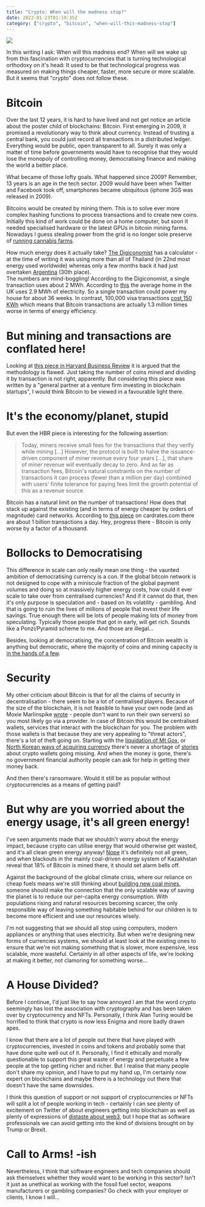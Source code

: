 ```yaml
---
title: "Crypto: When will the madness stop?"
date: 2022-01-23T01:19:35Z
category: ["crypto", "bitcoin", "when-will-this-madness-stop"]
---
```


![](/images/crypto_when_will_the_madness_stop_title.jpg)

In this writing I ask: When will this madness end? When will we wake up from this fascination with 
cryptocurrencies that is turning technological orthodoxy on it's head: It used to be that 
technological progress was measured on making things cheaper, faster, more secure or more scalable.  But it seems 
that "crypto" does not follow these.   

# Bitcoin

Over the last 12 years, it is hard to have lived and not get notice an article about the poster child of
blockchains: Bitcoin.  First emerging in 2009, it promised a revolutionary way to think about currency.  Instead
of trusting a central bank, you could just record all transactions in a distributed ledger.  Everything would be
public, open transparent to all.  Surely it was only a matter of time before governments would have to recognise that
they would lose the monopoly of controlling money, democratising finance and making the world a better place.  

What became of those lofty goals.  What happened since 2009?  Remember, 13 years is an age in the tech sector.  2009 would
have been when Twitter and Facebook took off, smartphones became ubiquitous (iphone 3GS was released in 2009).  

Bitcoins would be created by mining them.  This is to solve ever more complex hashing functions to process transactions and to
create new coins.  Initially this kind of work could be done on a home computer, but soon it needed specialised hardware
or the latest GPUs in bitcoin mining farms.  Nowadays I guess stealing power from the grid is no longer sole preserve
of [running cannabis farms](https://www.bbc.co.uk/news/uk-england-birmingham-57280115).

How much energy does it actually take? [The Digiconomist](https://digiconomist.net/bitcoin-energy-consumption/) has
a calculator - at the time of writing it was using more than all of Thailand (in 22nd most energy used worldwide) whereas 
only a few months back it had just overtaken [Argentina](https://www.bbc.co.uk/news/technology-56012952) (30th place).  
The numbers are mind-boggling!  According to the Digiconomist, a single transaction uses about 2 MWh. According to 
[this](https://usave.co.uk/energy/how-much-energy-does-the-average-uk-household-consume/)
the average home in the UK uses 2.9 MWh of electricity.  So a single transaction could power my house for about 36 weeks.
In contrast, 100,000 visa transactions [cost 150 KWh](https://www.statista.com/statistics/881541/bitcoin-energy-consumption-transaction-comparison-visa/)
which means that Bitcoin transactions are actually 1.3 million times worse in terms of energy efficiency.

# But mining and transactions are conflated here!

Looking at [this piece in Harvard Business Review](https://hbr.org/2021/05/how-much-energy-does-bitcoin-actually-consume)
it is argued that the methodology is flawed.  Just taking the number of coins mined and dividing it by transaction
is not right, apparently.  But considering this piece was written by a "general partner at a venture firm investing in
blockchain startups", I would think Bitcoin to be viewed in a favourable light there.

# It's the economy/planet, stupid

But even the HBR piece is interesting for the following assertion:

> Today, miners receive small fees for the transactions that they verify while mining \[...]
> However, the protocol is built to halve the issuance-driven component of miner revenue every four years \[...], 
> that share of miner revenue will eventually decay to zero. And as far as transaction fees, Bitcoin's natural 
> constraints on the number of transactions it can process (fewer than a million per day) combined with users' finite 
> tolerance for paying fees limit the growth potential of this as a revenue source.

Bitcoin has a natural limit on the number of transactions!  How does that stack up against the existing (and in terms 
of energy cheaper by orders of magnitude) card networks.  According to [this piece](https://www.cardrates.com/advice/number-of-credit-card-transactions-per-day-year/)
on cardrates.com there are about 1 billion transactions a day.  Hey, progress there - Bitcoin is only worse by a factor
of a thousand.

# Bollocks to Democratising

This difference in scale can only really mean one thing - the vaunted ambition of democratising currency is a con.
If the global bitcoin network is not designed to cope with a miniscule fraction of the global payment volumes and doing
so at massively higher energy costs, how could it ever scale to take over from centralised currencies?  And if it cannot
do that, then it's only purpose is speculation and - based on its volatility - gambling.  And that is going to ruin the
lives of millions of people that invest their life savings.  True enough there will be lots of people making lots of 
money from speculating.  Typically those people that got in early, will get rich.  Sounds like a Ponzi/Pyramid scheme
to me.  And those are illegal... 

Besides, looking at democratising, the concentration of Bitcoin wealth is anything but democratic, where the majority
of coins and mining capacity is [in the hands of a few](https://time.com/6110392/bitcoin-ownership/).

# Security

My other criticism about Bitcoin is that for all the claims of security in decentralisation - there seem to be a lot
of centralised players.  Because of the size of the blockchain, it is not feasible to have your own node (and as Moxie
Marlinspike [wrote](https://moxie.org/2022/01/07/web3-first-impressions.html) - people don't want to run their own servers)
so you most likely go via a provider.  In case of Bitcoin this would be centralised wallets, services that interact
with the blockchain for you.  The problem with those wallets is that because they are very appealing to "threat actors",
there's a lot of theft going on.  Starting with the [liquidation of Mt Gox](https://en.wikipedia.org/wiki/Mt._Gox), or
[North Korean ways of acquiring currency](https://www.theregister.com/2022/01/16/in_brief_security/) there's never a
shortage of [stories](https://web3isgoinggreat.com) about crypto wallets going missing.  And when the money is gone,
there's no government financial authority people can ask for help in getting their money back.

And then there's ransomware.  Would it still be as popular without cryptocurrencies as a means
of getting paid?

# But why are you worried about the energy usage, it's all green energy!

I've seen arguments made that we shouldn't worry about the energy impact, because crypto can utilise energy that would
otherwise get wasted, and it's all clean green energy anyway!  [Nope](https://www.theguardian.com/world/2022/jan/06/kazakhstan-bitcoin-internet-shutdown)
it's definitely not all green, and when blackouts in the mainly coal-driven energy system of Kazakhstan reveal that 18%
of Bitcoin is mined there, it should set alarm bells off.

Against the background of the global climate crisis, where our reliance on cheap fuels means we're still thinking about
[building new coal mines](https://www.bbc.co.uk/news/explainers-56023895), someone should make the connection that
the only scalable way of saving the planet is to reduce our per-capita energy consumption.  With populations rising
and natural resources becoming scarcer, the only responsible way of leaving something habitable behind for our children
is to become more efficient and use our resources wisely.  

I'm not suggesting that we should all stop using computers, modern appliances or anything that uses electricity.  But 
when we're designing new forms of currencies systems, we should at least look at the existing ones to ensure that we're
not making something that is slower, more expensive, less scalable, more wasteful.  Certainly in all other aspects 
of life, we're looking at making it better, not clamoring for something worse...

# A House Divided?

Before I continue, I'd just like to say how annoyed I am that the word crypto seemingly has lost the association with 
cryptography and has been taken over by cryptocurrency and NFTs.  Personally, I think Alan Turing would be horrified
to think that crypto is now less Enigma and more badly drawn apes.

I know that there are a lot of people out there that have played with cryptocurrencies, invested in coins and tokens 
and probably some that have done quite well out of it.  Personally, I find it ethically and morally questionable to
support this great waste of energy and perpetuate a few people at the top getting richer and richer.  But I realise 
that many people don't share my opinion, and I have to put my hand up, I'm certainly now expert on blockchains and maybe 
there is a technology out there that doesn't have the same downsides.   

I think this question of support or not support of cryptocurrencies or NFTs will split a lot of people working in
tech - certainly I can see plenty of excitement on Twitter of about engineers getting into blockchain as well
as plenty of expressions of [distaste about web3](https://twitter.com/peter_szilagyi/status/1483016569961730050?s=21), 
but I hope that as software professionals we can avoid getting into the kind of divisions brought on by Trump or Brexit.

# Call to Arms! -ish

Nevertheless, I think that software engineers and
tech companies should ask themselves whether they would want to be working in this sector?  Isn't it just as unethical
as working with the fossil fuel sector, weapons manufacturers or gambling companies?  Go check with your employer or clients, 
I know I will...

